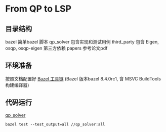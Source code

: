 # From QP to LSP

## 目录结构

bazel 简单bazel 脚本
qp_solver 包含实现和测试用例
third_party 包含 Eigen, osqp, osqp-eigen 第三方依赖
papers 参考论文pdf

## 环境准备

按照文档配置好 [Bazel 工具链](https://bazel.build/configure/windows?hl=zh-cn)  (Bazel 版本bazel 8.4.0rc1, 含 MSVC BuildTools 构建编译器)

## 代码运行

[qp_solver](https://zhuanlan.zhihu.com/p/1938906212096775921)

```bazel
bazel test --test_output=all //qp_solver:all
```
